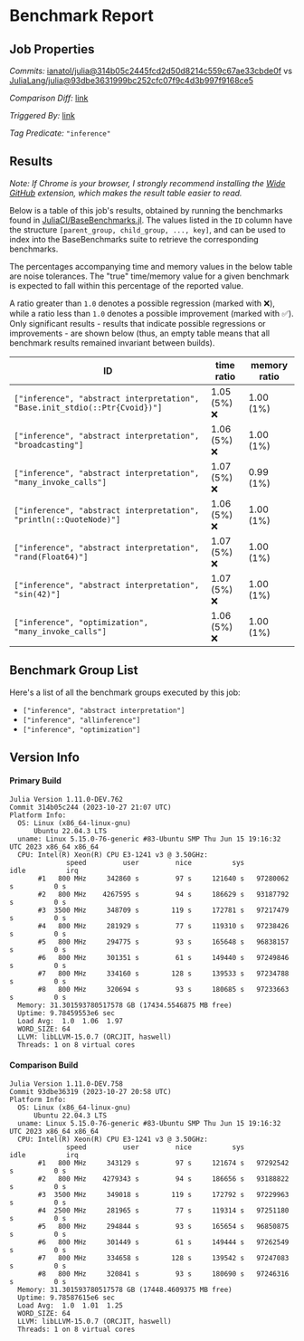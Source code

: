 # Benchmark Report

## Job Properties

*Commits:* [ianatol/julia@314b05c2445fcd2d50d8214c559c67ae33cbde0f](https://github.com/ianatol/julia/commit/314b05c2445fcd2d50d8214c559c67ae33cbde0f) vs [JuliaLang/julia@93dbe3631999bc252cfc07f9c4d3b997f9168ce5](https://github.com/JuliaLang/julia/commit/93dbe3631999bc252cfc07f9c4d3b997f9168ce5)

*Comparison Diff:* [link](https://github.com/JuliaLang/julia/compare/93dbe3631999bc252cfc07f9c4d3b997f9168ce5..ianatol/julia:314b05c2445fcd2d50d8214c559c67ae33cbde0f)

*Triggered By:* [link](https://github.com/JuliaLang/julia/pull/44349#issuecomment-1783515355)

*Tag Predicate:* `"inference"`

## Results

*Note: If Chrome is your browser, I strongly recommend installing the [Wide GitHub](https://chrome.google.com/webstore/detail/wide-github/kaalofacklcidaampbokdplbklpeldpj?hl=en)
extension, which makes the result table easier to read.*

Below is a table of this job's results, obtained by running the benchmarks found in
[JuliaCI/BaseBenchmarks.jl](https://github.com/JuliaCI/BaseBenchmarks.jl). The values
listed in the `ID` column have the structure `[parent_group, child_group, ..., key]`,
and can be used to index into the BaseBenchmarks suite to retrieve the corresponding
benchmarks.

The percentages accompanying time and memory values in the below table are noise tolerances. The "true"
time/memory value for a given benchmark is expected to fall within this percentage of the reported value.

A ratio greater than `1.0` denotes a possible regression (marked with :x:), while a ratio less
than `1.0` denotes a possible improvement (marked with :white_check_mark:). Only significant results - results
that indicate possible regressions or improvements - are shown below (thus, an empty table means that all
benchmark results remained invariant between builds).

| ID | time ratio | memory ratio |
|----|------------|--------------|
| `["inference", "abstract interpretation", "Base.init_stdio(::Ptr{Cvoid})"]` | 1.05 (5%) :x: | 1.00 (1%)  |
| `["inference", "abstract interpretation", "broadcasting"]` | 1.06 (5%) :x: | 1.00 (1%)  |
| `["inference", "abstract interpretation", "many_invoke_calls"]` | 1.07 (5%) :x: | 0.99 (1%)  |
| `["inference", "abstract interpretation", "println(::QuoteNode)"]` | 1.06 (5%) :x: | 1.00 (1%)  |
| `["inference", "abstract interpretation", "rand(Float64)"]` | 1.07 (5%) :x: | 1.00 (1%)  |
| `["inference", "abstract interpretation", "sin(42)"]` | 1.07 (5%) :x: | 1.00 (1%)  |
| `["inference", "optimization", "many_invoke_calls"]` | 1.06 (5%) :x: | 1.00 (1%)  |

## Benchmark Group List

Here's a list of all the benchmark groups executed by this job:

- `["inference", "abstract interpretation"]`
- `["inference", "allinference"]`
- `["inference", "optimization"]`

## Version Info

#### Primary Build

```
Julia Version 1.11.0-DEV.762
Commit 314b05c244 (2023-10-27 21:07 UTC)
Platform Info:
  OS: Linux (x86_64-linux-gnu)
      Ubuntu 22.04.3 LTS
  uname: Linux 5.15.0-76-generic #83-Ubuntu SMP Thu Jun 15 19:16:32 UTC 2023 x86_64 x86_64
  CPU: Intel(R) Xeon(R) CPU E3-1241 v3 @ 3.50GHz: 
              speed         user         nice          sys         idle          irq
       #1   800 MHz     342860 s         97 s     121640 s   97280062 s          0 s
       #2   800 MHz    4267595 s         94 s     186629 s   93187792 s          0 s
       #3  3500 MHz     348709 s        119 s     172781 s   97217479 s          0 s
       #4   800 MHz     281929 s         77 s     119310 s   97238426 s          0 s
       #5   800 MHz     294775 s         93 s     165648 s   96838157 s          0 s
       #6   800 MHz     301351 s         61 s     149440 s   97249846 s          0 s
       #7   800 MHz     334160 s        128 s     139533 s   97234788 s          0 s
       #8   800 MHz     320694 s         93 s     180685 s   97233663 s          0 s
  Memory: 31.301593780517578 GB (17434.5546875 MB free)
  Uptime: 9.78459553e6 sec
  Load Avg:  1.0  1.06  1.97
  WORD_SIZE: 64
  LLVM: libLLVM-15.0.7 (ORCJIT, haswell)
  Threads: 1 on 8 virtual cores

```

#### Comparison Build

```
Julia Version 1.11.0-DEV.758
Commit 93dbe36319 (2023-10-27 20:58 UTC)
Platform Info:
  OS: Linux (x86_64-linux-gnu)
      Ubuntu 22.04.3 LTS
  uname: Linux 5.15.0-76-generic #83-Ubuntu SMP Thu Jun 15 19:16:32 UTC 2023 x86_64 x86_64
  CPU: Intel(R) Xeon(R) CPU E3-1241 v3 @ 3.50GHz: 
              speed         user         nice          sys         idle          irq
       #1   800 MHz     343129 s         97 s     121674 s   97292542 s          0 s
       #2   800 MHz    4279343 s         94 s     186656 s   93188822 s          0 s
       #3  3500 MHz     349018 s        119 s     172792 s   97229963 s          0 s
       #4  2500 MHz     281965 s         77 s     119314 s   97251180 s          0 s
       #5   800 MHz     294844 s         93 s     165654 s   96850875 s          0 s
       #6   800 MHz     301449 s         61 s     149444 s   97262549 s          0 s
       #7   800 MHz     334658 s        128 s     139542 s   97247083 s          0 s
       #8   800 MHz     320841 s         93 s     180690 s   97246316 s          0 s
  Memory: 31.301593780517578 GB (17448.4609375 MB free)
  Uptime: 9.78587615e6 sec
  Load Avg:  1.0  1.01  1.25
  WORD_SIZE: 64
  LLVM: libLLVM-15.0.7 (ORCJIT, haswell)
  Threads: 1 on 8 virtual cores

```
